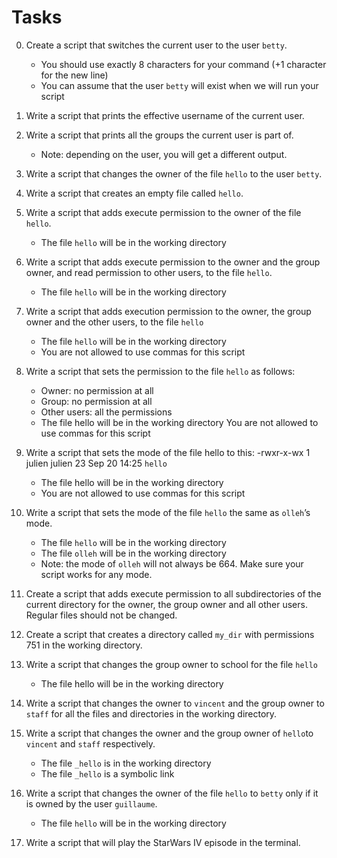 # Tasks

0. Create a script that switches the current user to the user `betty`.

    - You should use exactly 8 characters for your command (+1 character for the new line)
    - You can assume that the user `betty` will exist when we will run your script
 
1. Write a script that prints the effective username of the current user.

2. Write a script that prints all the groups the current user is part of.

    - Note: depending on the user, you will get a different output.

3. Write a script that changes the owner of the file `hello` to the user `betty`.

4. Write a script that creates an empty file called `hello`.

5. Write a script that adds execute permission to the owner of the file `hello`.

    - The file `hello` will be in the working directory
 
6. Write a script that adds execute permission to the owner and the group owner, and read permission to other users, to the file `hello`.

    - The file `hello` will be in the working directory

7. Write a script that adds execution permission to the owner, the group owner and the other users, to the file `hello`

    - The file `hello` will be in the working directory
    - You are not allowed to use commas for this script

8. Write a script that sets the permission to the file `hello` as follows:

    - Owner: no permission at all
    - Group: no permission at all
    - Other users: all the permissions
    - The file hello will be in the working directory You are not allowed to use commas for this script

9. Write a script that sets the mode of the file hello to this:
    -rwxr-x-wx 1 julien julien 23 Sep 20 14:25 `hello`
    - The file hello will be in the working directory
    - You are not allowed to use commas for this script

10. Write a script that sets the mode of the file `hello` the same as `olleh`’s mode.

    - The file `hello` will be in the working directory
    - The file `olleh` will be in the working directory
    - Note: the mode of `olleh` will not always be 664. Make sure your script works for any mode.

11. Create a script that adds execute permission to all subdirectories of the current directory for the owner, the group owner and all other users. Regular files should not be changed.

12. Create a script that creates a directory called `my_dir` with permissions 751 in the working directory.

13. Write a script that changes the group owner to school for the file `hello`

    - The file hello will be in the working directory 

14. Write a script that changes the owner to `vincent` and the group owner to `staff` for all the files and directories in the working directory.

15. Write a script that changes the owner and the group owner of `hello`to `vincent` and `staff` respectively.

    - The file `_hello` is in the working directory
    - The file `_hello` is a symbolic link

16. Write a script that changes the owner of the file `hello` to `betty` only if it is owned by the user `guillaume`.
  
    - The file `hello` will be in the working directory

17. Write a script that will play the StarWars IV episode in the terminal.
